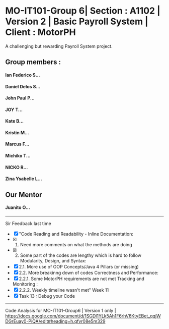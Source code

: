 # MO-IT101-Group 6| Section : A1102 | Version 2 | Basic Payroll System | Client : MotorPH

A challenging but rewarding Payroll System project. 


## Group members :

#### Ian Federico S...
#### Daniel Delos S...
#### John Paul P...
#### JOY T...
#### Kate B...
#### Kristin M...
#### Marcus F...
#### Michiko T...
#### NICKO R...
#### Zina Ysabelle L...

## Our Mentor  

#### Juanito O...

----------------------------------------------------------------------------
Sir Feedback last time
 - [x] "Code Reading and Readability - Inline Documentation:
 - [x] 1. Need more comments on what the methods are doing
 - [x] 2. Some part of the codes are lengthy which is hard to follow Modularity, Design, and Syntax:
 - [x] 2.1. More use of OOP Concepts/Java 4 Pillars (or missing)
 - [x] 2.2. More breakinng down of codes Correctness and Performance:
 - [x] 2.2.1. Some MotorPH requirements are not met Tracking and Monitoring :
 - [x] 2.2.2. Weekly timeline wasn't met"
 Week 11
 - [x] Task 13 : Debug your Code
----------------------------------------------------------------------------
Code Analysis for MO-IT101-Group6 | Version 1 only | https://docs.google.com/document/d/1SGDl1YLk5Ah1F6rhV6KtyEBet_qqjWDGrEuay0-PiQA/edit#heading=h.qfvr08e5m329

